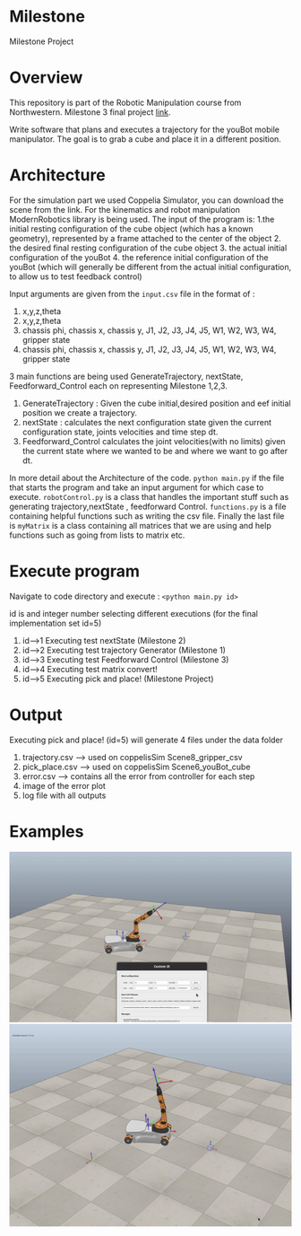 # Milestone
Milestone Project

# Overview
This repository is part of the Robotic Manipulation course from Northwestern.
Milestone 3 final project [link](http://hades.mech.northwestern.edu/index.php/Mobile_Manipulation_Capstone).


Write software that plans and executes a trajectory for the youBot mobile manipulator.
The goal is to grab a cube and place it in a different position.

# Architecture 
For the simulation part we used Coppelia Simulator, you can download the scene from the link. For the kinematics and robot manipulation ModernRobotics library is being used.
The input of the program is:
1.the initial resting configuration of the cube object (which has a known geometry), represented by a frame attached to the center of the object
2. the desired final resting configuration of the cube object
3. the actual initial configuration of the youBot
4. the reference initial configuration of the youBot (which will generally be different from the actual initial configuration, to allow us to test feedback control)

Input arguments are given from the `input.csv` file in the format of :
1. x,y,z,theta
2. x,y,z,theta
3. chassis phi, chassis x, chassis y, J1, J2, J3, J4, J5, W1, W2, W3, W4, gripper state
4. chassis phi, chassis x, chassis y, J1, J2, J3, J4, J5, W1, W2, W3, W4, gripper state

3 main functions are being used GenerateTrajectory, nextState, Feedforward_Control each on representing Milestone 1,2,3.

1. GenerateTrajectory : Given the cube initial,desired position and eef initial position we create a trajectory.
2. nextState : calculates the next configuration state given the current configuration state, joints velocities and time step dt.
3. Feedforward_Control calculates the joint velocities(with no limits) given the current state where we wanted to be and where we want to go after dt.

In more detail about the Architecture of the code. `python main.py` if the file that starts the program and take an input argument for which case to execute. `robotControl.py` is a class that handles the important stuff such as generating trajectory,nextState , feedforward Control. `functions.py` is a file containing helpful functions such as writing the csv file. Finally the last file is `myMatrix` is a class containing all matrices that we are using and help functions such as going from lists to matrix etc.

# Execute program
Navigate to code directory and execute : `<python main.py id>`

id is and integer number selecting different executions (for the final implementation set id=5)

1. id-->1 Executing test nextState (Milestone 2)
2. id-->2 Executing test trajectory Generator (Milestone 1)
3. id-->3 Executing test Feedforward Control (Milestone 3)
4. id-->4 Executing test matrix convert!
5. id-->5 Executing pick and place! (Milestone Project)

# Output
Executing pick and place! (id=5) will generate 4 files under the data folder

1. trajectory.csv --> used on coppelisSim Scene8_gripper_csv
2. pick_place.csv --> used on coppelisSim Scene6_youBot_cube
3. error.csv --> contains all the error from controller for each step
4. image of the error plot 
5. log file with all outputs

# Examples

![](https://github.com/jimas95/Milestone/blob/main/gifs/task_default.gif)
![](https://github.com/jimas95/Milestone/blob/main/gifs/task_1.gif)
